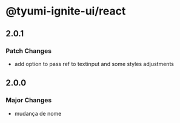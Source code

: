 # @tyumi-ignite-ui/react

## 2.0.1

### Patch Changes

- add option to pass ref to textinput and some styles adjustments

## 2.0.0

### Major Changes

- mudança de nome
